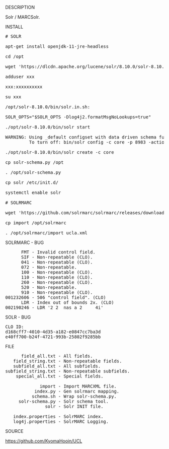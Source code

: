 
DESCRIPTION

Solr / MARCSolr.

INSTALL
<pre>
# SOLR

apt-get install openjdk-11-jre-headless

cd /opt

wget 'https://dlcdn.apache.org/lucene/solr/8.10.0/solr-8.10.0.tgz'

adduser xxx

xxx:xxxxxxxxxx

su xxx

/opt/solr-8.10.0/bin/solr.in.sh:

SOLR_OPTS="$SOLR_OPTS -Dlog4j2.formatMsgNoLookups=true"

./opt/solr-8.10.0/bin/solr start

WARNING: Using _default configset with data driven schema functionality. NOT RECOMMENDED for production use.
         To turn off: bin/solr config -c core -p 8983 -action set-user-property -property update.autoCreateFields -value false

./opt/solr-8.10.0/bin/solr create -c core

cp solr-schema.py /opt

. /opt/solr-schema.py

cp solr /etc/init.d/

systemctl enable solr

# SOLRMARC

wget 'https://github.com/solrmarc/solrmarc/releases/download/3.4/simple_install_package_3.4.zip'

cp import /opt/solrmarc

. /opt/solrmarc/import ucla.xml
</pre>
SOLRMARC - BUG
<pre>
      FMT - Invalid control field.
      SIF - Non-repeatable (CLO).
      041 - Non-repeatable (CLO).
      072 - Non-repeatable.
      100 - Non-repeatable (CLO).
      110 - Non-repeatable (CLO).
      260 - Non-repeatable (CLO).
      520 - Non-repeatable.
      910 - Non-repeatable (CLO).
001232606 - 506 "control field". (CLO)
      LDR - Index out of bounds 2x. (CLO)
002190246 - LDR '2 2  nas a 2     4i'
</pre>
SOLR - BUG
<pre>
CLO ID:
d168cff7-4010-4d35-a182-e0847cc7ba3d
e40ff700-b24f-4721-993b-25802f9285bb
</pre>
FILE
<pre>
      field_all.txt - All fields.
   field_string.txt - Non-repeatable fields.
   subfield_all.txt - All subfields.
subfield_string.txt - Non-repeatable subfields.
    special_all.txt - Special fields.

             import - Import MARCXML file.
           index.py - Gen solrmarc mapping.
          schema.sh - Wrap solr-schema.py.
     solr-schema.py - Solr schema tool.
               solr - Solr INIT file.

   index.properties - SolrMARC index.
   log4j.properties - SolrMARC Logging.
</pre>

SOURCE

https://github.com/KyomaHooin/UCL
